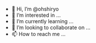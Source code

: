 - 👋 Hi, I’m @ohshiryo
- 👀 I’m interested in ...
- 🌱 I’m currently learning ...
- 💞️ I’m looking to collaborate on ...
- 📫 How to reach me ...

<!---
ohshiryo/ohshiryo is a ✨ special ✨ repository because its `README.md` (this file) appears on your GitHub profile.
You can click the Preview link to take a look at your changes.
--->
